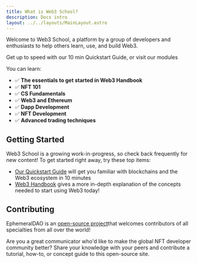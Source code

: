 ```yaml
---
title: What is Web3 School?
description: Docs intro
layout: ../../layouts/MainLayout.astro
---
```


Welcome to Web3 School, a platform by a group of developers and enthusiasts to help others learn, use, and build Web3.

Get up to speed with our 10 min Quickstart Guide, or visit our modules

You can learn:
- ✅ **The essentials to get started in Web3 Handbook**
- ✅ **NFT 101**
- ✅ **CS Fundamentals**
- ✅ **Web3 and Ethereum**
- ✅ **Dapp Development**
- ✅ **NFT Development**
- ✅ **Advanced trading techniques**

## Getting Started

Web3 School is a growing work-in-progress, so check back frequently for new content! To get started right away, try these top items:

- [Our Quickstart Guide]() will get you familiar with blockchains and the Web3 ecosystem in 10 minutes
- [Web3 Handbook]() gives a more in-depth explanation of the concepts needed to start using Web3 today!

## Contributing

EphemeralDAO is an [open-source project](https://github.com/BleedingEffigy/EphemeralDAO)that welcomes contributors of all specialties from all over the world!

Are you a great communicator who'd like to make the global NFT developer community better? Share your knowledge with your peers and contribute a tutorial, how-to, or concept guide to this open-source site.